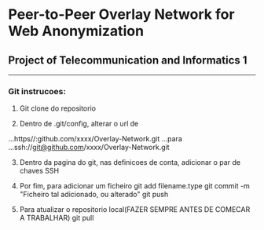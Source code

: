 # Peer-to-Peer Overlay Network for Web Anonymization
## Project of Telecommunication and Informatics 1

----

### Git instrucoes:

1. Git clone do repositorio

2. Dentro de .git/config, alterar o url de

...https//:github.com/xxxx/Overlay-Network.git 
...para 
...ssh://git@github.com/xxxx/Overlay-Network.git
		
3. Dentro da pagina do git, nas definicoes de conta, adicionar o par de chaves SSH

4. Por fim, para adicionar um ficheiro 
		git add filename.type
		git commit -m "Ficheiro tal adicionado, ou alterado"
		git push
		
5. Para atualizar o repositorio local(FAZER SEMPRE ANTES DE COMECAR A TRABALHAR)
		git pull
